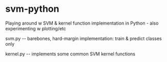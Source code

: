 svm-python
==========

Playing around w SVM &amp; kernel function implementation in Python - also experimenting w plotting/etc

svm.py -- barebones, hard-margin implementation: train & predict classes only

kernel.py -- implements some common SVM kernel functions

